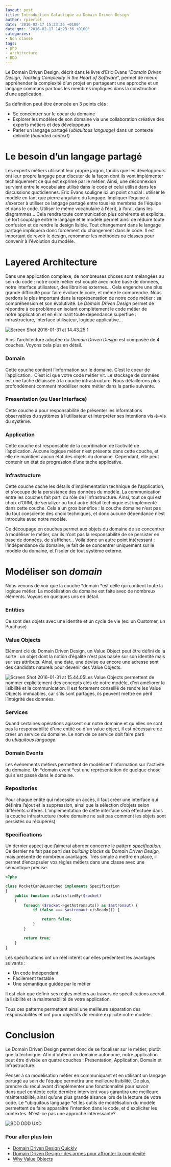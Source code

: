 ```yaml
---
layout: post
title: Introduction Galactique au Domain Driven Design
author: rpierlot
date: '2016-02-17 15:23:36 +0100'
date_gmt: '2016-02-17 14:23:36 +0100'
categories:
- Non classé
tags:
- php
- architecture
- DDD
---
```


Le Domain Driven Design, décrit dans le livre d’Eric Evans “*Domain Driven Design, Tackling Complexity in the Heart of Software*”, permet de mieux appréhender la complexité d’un projet en partageant une approche et un langage communs par tous les membres impliqués dans la construction d’une application.

Sa définition peut être énoncée en 3 points clés :

-   Se concentrer sur le coeur du domaine
-   Explorer les modèles de son domaine via une collaboration créative des experts métiers et des développeurs
-   Parler un langage partagé (*ubiquitous language)* dans un contexte délimité (*bounded context*)

Le besoin d’un langage partagé
==============================

Les experts métiers utilisent leur propre jargon, tandis que les développeurs ont leur propre langage pour discuter de la façon dont ils vont implémenter techniquement ce qui est exprimé par le métier. Ainsi, une déconnexion survient entre le vocabulaire utilisé dans le code et celui utilisé dans les discussions quotidiennes.
Eric Evans souligne ici un point crucial : utiliser le modèle en tant que pierre angulaire du langage. Impliquer l’équipe à s’exercer à utiliser ce langage partagé entre tous les membres de l'équipe et dans le code. Utiliser le même vocabulaire à l’écrit, à l’oral, dans les diagrammes… Cela rendra toute communication plus cohérente et explicite.
Le fort couplage entre le langage et le modèle permet ainsi de réduire toute confusion et de rendre le design lisible. Tout changement dans le langage partagé impliquera donc forcément du changement dans le code. Il est important de revoir le design, renommer les méthodes ou classes pour convenir à l'évolution du modèle.

Layered Architecture
====================

Dans une application complexe, de nombreuses choses sont mélangées au sein du code : notre code métier est couplé avec notre base de données, notre interface utilisateur, des librairies externes… Cela engendre une plus grande difficulté pour faire évoluer le code, et même le comprendre. Nous perdons le plus important dans la représentation de notre code métier : sa compréhension et son évolutivité.
Le *Domain Driven Design* permet de répondre à ce problème en isolant complètement le code métier de notre application et en éliminant toute dépendance superflue : infrastructure, interface utilisateur, logique applicative…

![Screen Shot 2016-01-31 at 14.43.25 1](http://blog.eleven-labs.com/wp-content/uploads/2016/01/Screen-Shot-2016-01-31-at-14.43.25-1.png)

Ainsi l’architecture adoptée du *Domain Driven Design* est composée de 4 couches. Voyons cela plus en détail.

### Domain

Cette couche contient l’information sur le domaine. C’est le coeur de l’application.  C’est ici que votre code métier vit. Le stockage de données est une tache délaissée à la couche infrastructure.
Nous détaillerons plus profondément comment modéliser notre métier dans la partie suivante.

### Presentation (ou User Interface)

Cette couche a pour responsabilité de présenter les informations observables du systèmes à l’utilisateur et interpréter ses intentions vis-à-vis du système.

### Application

Cette couche est responsable de la coordination de l’activité de l’application. Aucune logique métier n’est présente dans cette couche, et elle ne maintient aucun état des objets du domaine. Cependant, elle peut contenir un état de progression d’une tache applicative.

### Infrastructure

Cette couche cache les détails d'implémentation technique de l’application, et s'occupe de la persistance des données du modèle. La communication entre les couches fait parti du rôle de l’infrastructure.
Ainsi, tout ce qui est choix d’ORM, de serializer ou tout autre détail technique est implémenté dans cette couche. Cela a un gros bénéfice : la couche domaine n’est pas du tout consciente des choix techniques, et donc aucune dépendance n’est introduite avec notre modèle.


Ce découpage en couches permet aux objets du domaine de se concentrer à modéliser le métier, car ils n’ont pas la responsabilité de se persister en base de données, de s’afficher…
Voilà donc un autre point intéressant : l'indépendance du domaine, le fait de se concentrer uniquement sur le modèle du domaine, et l'isoler de tout système externe.

Modéliser son *domain*
======================

Nous venons de voir que la couche *domain *est celle qui contient toute la logique métier. La modélisation du domaine est faite avec de nombreux éléments. Voyons en quelques uns en détail.

### Entities

Ce sont des objets avec une identité et un cycle de vie (ex: un Customer, un Purchase)

### Value Objects

Elément clé du Domain Driven Design, un Value Object peut être défini de la sorte : un objet dont la notion d’égalité n’est pas basée sur son identité mais sur ses attributs. Ainsi, une date, une devise ou encore une adresse sont des candidats naturels pour devenir des Value Objects.

![Screen Shot 2016-01-31 at 15.44.05](http://blog.eleven-labs.com/wp-content/uploads/2016/01/Screen-Shot-2016-01-31-at-15.44.05.png)Les Value Objects permettent de nommer explicitement des concepts clés de notre modèle, d’en améliorer la lisibilité et la communication.
Il est fortement conseillé de rendre les Value Objects immuables, car s’ils sont partagés, ils peuvent mettre en péril l’intégrité des données.

### Services

Quand certaines opérations agissent sur notre domaine et qu'elles ne sont pas la responsabilité d'une entité ou d'un value object, il est nécessaire de créer un service du domaine. Le nom de ce service doit faire parti du *ubiquitous language*.

### Domain Events

Les événements métiers permettent de modéliser l'information sur l'activité du domaine. Un *domain event *est une représentation de quelque chose qui s'est passé dans le domaine.

### Repositories

Pour chaque entité qui nécessite un accès, il faut créer une interface qui définira l’ajout et la suppression, ainsi que la sélection d’objets selon différents critères. L’implémentation de cette interface sera effectuée dans la couche infrastructure (notre domaine ne sait pas comment les objets sont persistés ou récupérés)

### Specifications

Un dernier aspect que j’aimerai aborder concerne le pattern *[specification](http://martinfowler.com/apsupp/spec.pdf)*. Ce dernier ne fait pas parti des *building blocks* du *Domain Driven Design,* mais présente de nombreux avantages.
Très simple à mettre en place, il permet d’encapsuler vos règles métiers dans une classe avec une sémantique précise.

```php
<?php

class RocketCanBeLaunched implements Specification
{
    public function isSatisfiedBy($rocket)
    {
        foreach ($rocket->getAstronauts() as $astronaut) {
            if (false === $astronaut->isReady()) {

                return false;
            }
        }

        return true;
    }
}
```

Les spécifications ont un réel intérêt car elles présentent les avantages suivants :

-   Un code indépendant
-   Facilement testable
-   Une sémantique guidée par le métier

Il est clair que définir ses règles métiers au travers de spécifications accroît la lisibilité et la maintenabilité de votre application.

Tous ces patterns permettent ainsi une meilleure séparation des responsabilités et ont pour objectifs de rendre explicite notre modèle.

Conclusion
==========

Le Domain Driven Design permet donc de se focaliser sur le métier, plutôt que la technique. Afin d'obtenir un domaine autonome, notre application peut être divisée en quatre couches : Presentation, Application, Domain et Infrastructure.

Penser à sa modélisation métier en communiquant et en utilisant un langage partagé au sein de l’équipe permettra une meilleure lisibilité. De plus, prendre du recul avant d’implémenter une fonctionnalité pour savoir dans quel contexte cette dernière intervient vous garantira une meilleure maintenabilité, ainsi qu’une plus grande aisance lors de la lecture de votre code.
Le *ubiquitous language *et les outils de modélisation du modèle permettent de faire apparaître l'intention dans le code, et d'expliciter les contextes. N'est-ce pas une approche intéressante?

![BDD DDD UXD](http://blog.eleven-labs.com/wp-content/uploads/2016/02/CZ4vGqYUEAEkzNa.jpg-large.jpeg)

### Pour aller plus loin

- [Domain Driven Design Quickly](http://www.infoq.com/minibooks/domain-driven-design-quickly)
- [Domain Driven Design : des armes pour affronter la complexité](http://blog.octo.com/domain-driven-design-des-armes-pour-affronter-la-complexite/)
- [Why Value Objects](http://thepaulrayner.com/blog/why-value-objects/)
